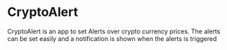 # CryptoAlert
CryptoAlert is an app to set Alerts over crypto currency prices. The alerts can be set easily and a notification is shown when the alerts is triggered 
